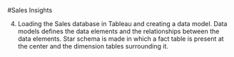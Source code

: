 #Sales Insights

4. Loading the Sales database in Tableau and creating a data model. Data models defines the data elements and the relationships between the data elements. Star schema is made in which a fact table is present at the center and the dimension tables surrounding it.
